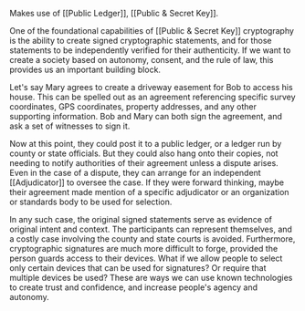 Makes use of [[Public Ledger]], [[Public & Secret Key]].

One of the foundational capabilities of [[Public & Secret Key]] cryptography is the ability to create signed cryptographic statements, and for those statements to be independently verified for their authenticity.  If we want to create a society based on autonomy, consent, and the rule of law, this provides us an important building block.

Let's say Mary agrees to create a driveway easement for Bob to access his house.  This can be spelled out as an agreement referencing specific survey coordinates, GPS coordinates, property addresses, and any other supporting information.  Bob and Mary can both sign the agreement, and ask a set of witnesses to sign it.

Now at this point, they could post it to a public ledger, or a ledger run by county or state officials.  But they could also hang onto their copies, not needing to notify authorities of their agreement unless a dispute arises.  Even in the case of a dispute, they can arrange for an independent [[Adjudicator]] to oversee the case.  If they were forward thinking, maybe their agreement made mention of a specific adjudicator or an organization or standards body to be used for selection.

In any such case, the original signed statements serve as evidence of original intent and context.  The participants can represent themselves, and a costly case involving the county and state courts is avoided.  Furthermore, cryptographic signatures are much more difficult to forge, provided the person guards access to their devices.  What if we allow people to select only certain devices that can be used for signatures?  Or require that multiple devices be used?  These are ways we can use known technologies to create trust and confidence, and increase people's agency and autonomy.